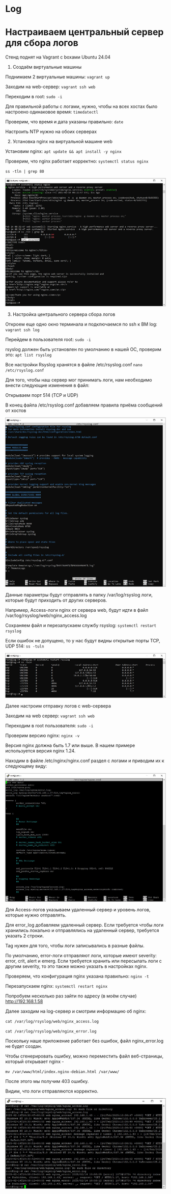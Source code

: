 # Log

# Настраиваем центральный сервер для сбора логов

Стенд поднят на Vagrant с boxами Ubuntu 24.04

1. Создаём виртуальные машины

Поднимаем 2 виртуальные машины: `vagrant up`

Заходим на web-сервер: `vagrant ssh web`

Переходим в root: `sudo -i`

Для правильной работы c логами, нужно, чтобы на всех хостах было настроено одинаковое время: `timedatectl`

Проверим, что время и дата указаны правильно: `date`

Настроить NTP нужно на обоих серверах

2. Установка nginx на виртуальной машине web

Установим nginx: `apt update && apt install -y nginx`

Проверим, что nginx работает корректно: `systemctl status nginx`

`ss -tln | grep 80`

![Image alt](https://github.com/NikPuskov/Log/blob/main/log1.jpg)

3. Настройка центрального сервера сбора логов

Откроем еще одно окно терминала и подключаемся по ssh к ВМ log: `vagrant ssh log`

Перейдем в пользователя root: `sudo -i`

rsyslog должен быть установлен по умолчанию в нашей ОС, проверим это: `apt list rsyslog`

Все настройки Rsyslog хранятся в файле /etc/rsyslog.conf `nano /etc/rsyslog.conf`

Для того, чтобы наш сервер мог принимать логи, нам необходимо внести следующие изменения в файл: 

Открываем порт 514 (TCP и UDP)

В конец файла /etc/rsyslog.conf добавляем правила приёма сообщений от хостов

![Image alt](https://github.com/NikPuskov/Log/blob/main/log2.jpg)

Данные параметры будут отправлять в папку /var/log/rsyslog логи, которые будут приходить от других серверов. 

Например, Access-логи nginx от сервера web, будут идти в файл /var/log/rsyslog/web/nginx_access.log

Сохраняем файл и перезапускаем службу rsyslog: `systemctl restart rsyslog`

Если ошибок не допущено, то у нас будут видны открытые порты TCP, UDP 514: `ss -tuln`

![Image alt](https://github.com/NikPuskov/Log/blob/main/log3.jpg)

Далее настроим отправку логов с web-сервера

Заходим на web сервер: `vagrant ssh web`

Переходим в root пользователя: `sudo -i` 

Проверим версию nginx: `nginx -v`

Версия nginx должна быть 1.7 или выше. В нашем примере используется версия nginx 1.24.

Находим в файле /etc/nginx/nginx.conf раздел с логами и приводим их к следующему виду:

![Image alt](https://github.com/NikPuskov/Log/blob/main/log6.jpg)

Для Access-логов указываем удаленный сервер и уровень логов, которые нужно отправлять. 

Для error_log добавляем удаленный сервер. Если требуется чтобы логи хранились локально и отправлялись на удаленный сервер, требуется указать 2 строки. 	

Tag нужен для того, чтобы логи записывались в разные файлы.

По умолчанию, error-логи отправляют логи, которые имеют severity: error, crit, alert и emerg. Если требуется хранить или пересылать логи с другим severity, то это также можно указать в настройках nginx. 

Проверяем, что конфигурация nginx указана правильно: `nginx -t`

Перезапускаем nginx: `systemctl restart nginx`

Попробуем несколько раз зайти по адресу (в моём случае) http://192.168.1.58

Далее заходим на log-сервер и смотрим информацию об nginx:

`cat /var/log/rsyslog/web/nginx_access.log`

`cat /var/log/rsyslog/web/nginx_error.log` 

Поскольку наше приложение работает без ошибок, файл nginx_error.log не будет создан. 

Чтобы сгенерировать ошибку, можно переместить файл веб-страницы, который открывает nginx - 

`mv /var/www/html/index.nginx-debian.html /var/www/` 

После этого мы получим 403 ошибку.

Видим, что логи отправляются корректно.

![Image alt](https://github.com/NikPuskov/Log/blob/main/log7.jpg)

